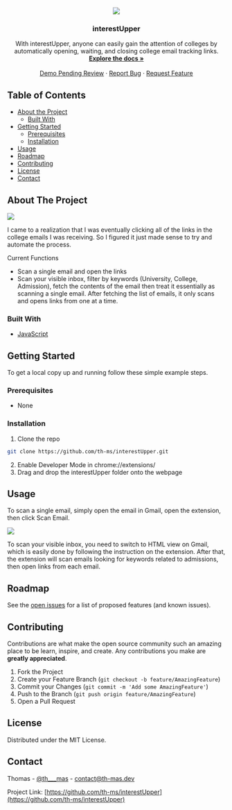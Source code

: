 <!-- PROJECT LOGO -->
<br />
<p align="center">
  <img src="https://media.discordapp.net/attachments/562041975797317643/754175760037576714/upShadow.png?width=256&height=256">
  <h3 align="center">interestUpper</h3>

  <p align="center">
    With interestUpper, anyone can easily gain the attention of colleges by automatically opening, waiting, and closing college email tracking links.
    <br />
    <a href="https://github.com/th-ms/interestUpper"><strong>Explore the docs »</strong></a>
    <br />
    <br />
    <a href="#">Demo Pending Review</a>
    ·
    <a href="https://github.com/th-ms/interestUpper">Report Bug</a>
    ·
    <a href="https://github.com/th-ms/interestUpper">Request Feature</a>
  </p>
</p>



<!-- TABLE OF CONTENTS -->
## Table of Contents

* [About the Project](#about-the-project)
  * [Built With](#built-with)
* [Getting Started](#getting-started)
  * [Prerequisites](#prerequisites)
  * [Installation](#installation)
* [Usage](#usage)
* [Roadmap](#roadmap)
* [Contributing](#contributing)
* [License](#license)
* [Contact](#contact)



<!-- ABOUT THE PROJECT -->
## About The Project

<img src="https://media.discordapp.net/attachments/562041975797317643/754150540094734356/iu_preview1.png?width=960&height=600">

I came to a realization that I was eventually clicking all of the links in the college emails I was receiving. So I figured it just made sense to try and automate the process.

Current Functions
* Scan a single email and open the links
* Scan your visible inbox, filter by keywords (University, College, Admission), fetch the contents of the email then treat it essentially as scanning a single email. After fetching the list of emails, it only scans and opens links from one at a time.

### Built With
* [JavaScript](https://www.javascript.com/)


<!-- GETTING STARTED -->
## Getting Started

To get a local copy up and running follow these simple example steps.

### Prerequisites

* None

### Installation

1. Clone the repo
```sh
git clone https://github.com/th-ms/interestUpper.git
```
2. Enable Developer Mode in chrome://extensions/
3. Drag and drop the interestUpper folder onto the webpage



<!-- USAGE EXAMPLES -->
## Usage

To scan a single email, simply open the email in Gmail, open the extension, then click Scan Email.

<img src="https://media.discordapp.net/attachments/562041975797317643/754148194094547014/preview1.gif">

To scan your visible inbox, you need to switch to HTML view on Gmail, which is easily done by following the instruction on the extension. After that, the extension will scan emails looking for keywords related to admissions, then open links from each email.

<!-- ROADMAP -->
## Roadmap

See the [open issues](https://github.com/th-ms/interestUpper/issues) for a list of proposed features (and known issues).



<!-- CONTRIBUTING -->
## Contributing

Contributions are what make the open source community such an amazing place to be learn, inspire, and create. Any contributions you make are **greatly appreciated**.

1. Fork the Project
2. Create your Feature Branch (`git checkout -b feature/AmazingFeature`)
3. Commit your Changes (`git commit -m 'Add some AmazingFeature'`)
4. Push to the Branch (`git push origin feature/AmazingFeature`)
5. Open a Pull Request



<!-- LICENSE -->
## License

Distributed under the MIT License.



<!-- CONTACT -->
## Contact

Thomas - [@th___mas](https://twitter.com/th___mas) - contact@th-mas.dev

Project Link: [https://github.com/th-ms/interestUpper](https://github.com/th-ms/interestUpper)
